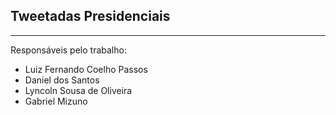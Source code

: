 ## Tweetadas Presidenciais

---

Responsáveis pelo trabalho:

* Luiz Fernando Coelho Passos
* Daniel dos Santos
* Lyncoln Sousa de Oliveira
* Gabriel Mizuno
